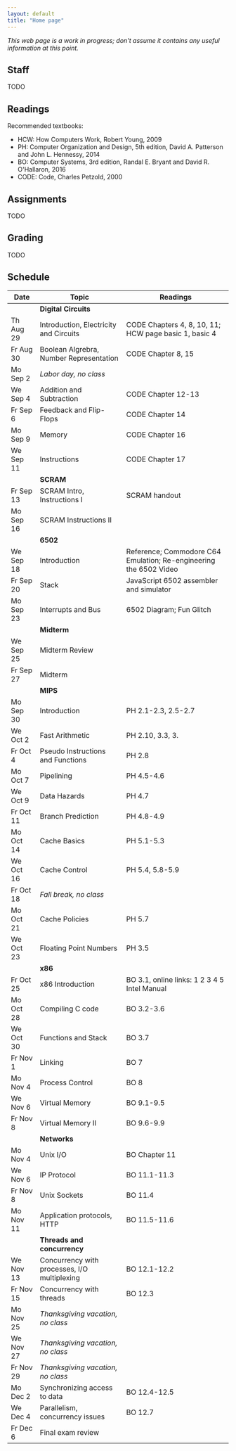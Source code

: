 ```yaml
---
layout: default
title: "Home page"
---
```


*This web page is a work in progress; don't assume it contains any useful information at this point.*

## Staff

TODO

## Readings

Recommended textbooks:

* HCW: How Computers Work, Robert Young, 2009
* PH: Computer Organization and Design, 5th edition, David A. Patterson and John L. Hennessy, 2014
* BO: Computer Systems, 3rd edition, Randal E. Bryant and David R. O'Hallaron, 2016
* CODE: Code, Charles Petzold, 2000

## Assignments

TODO

## Grading

TODO

## Schedule

Date      | Topic                                     | Readings
--------- | ----------------------------------------- | --------
          | **Digital Circuits**
Th Aug 29 | Introduction, Electricity and Circuits    | CODE Chapters 4, 8, 10, 11; HCW page basic 1, basic 4
Fr Aug 30 | Boolean Algrebra, Number Representation   | CODE Chapter 8, 15
Mo Sep 2  | *Labor day, no class*
We Sep 4  | Addition and Subtraction                  | CODE Chapter 12-13
Fr Sep 6  | Feedback and Flip-Flops                   | CODE Chapter 14
Mo Sep 9  | Memory                                    | CODE Chapter 16
We Sep 11 | Instructions                              | CODE Chapter 17
          | **SCRAM**
Fr Sep 13 | SCRAM Intro, Instructions I               | SCRAM handout
Mo Sep 16 | SCRAM Instructions II                     | 
          | **6502**
We Sep 18 | Introduction                              | Reference; Commodore C64 Emulation; Re-engineering the 6502 Video
Fr Sep 20 | Stack                                     | JavaScript 6502 assembler and simulator
Mo Sep 23 | Interrupts and Bus                        | 6502 Diagram; Fun Glitch
          | **Midterm**
We Sep 25 | Midterm Review                            | 
Fr Sep 27 | Midterm
          | **MIPS**
Mo Sep 30 | Introduction                              | PH 2.1-2.3, 2.5-2.7
We Oct 2  | Fast Arithmetic                           | PH 2.10, 3.3, 3.
Fr Oct 4  | Pseudo Instructions and Functions         | PH 2.8
Mo Oct 7  | Pipelining                                | PH 4.5-4.6
We Oct 9  | Data Hazards                              | PH 4.7
Fr Oct 11 | Branch Prediction                         | PH 4.8-4.9
Mo Oct 14 | Cache Basics                              | PH 5.1-5.3
We Oct 16 | Cache Control                             | PH 5.4, 5.8-5.9
Fr Oct 18 | *Fall break, no class*
Mo Oct 21 | Cache Policies                            | PH 5.7
We Oct 23 | Floating Point Numbers                    | 	PH 3.5
          | **x86**
Fr Oct 25 | x86 Introduction                          | BO 3.1, online links: 1 2 3 4 5 Intel Manual
Mo Oct 28 | Compiling C code                          | BO 3.2-3.6
We Oct 30 | Functions and Stack                       | BO 3.7
Fr Nov 1  | Linking                                   | BO 7
Mo Nov 4  | Process Control                           | BO 8
We Nov 6  | Virtual Memory                            | BO 9.1-9.5
Fr Nov 8  | Virtual Memory II                         | BO 9.6-9.9
          | **Networks**
Mo Nov 4  | Unix I/O                                  | BO Chapter 11
We Nov 6  | IP Protocol                               | BO 11.1-11.3
Fr Nov 8  | Unix Sockets                              | BO 11.4
Mo Nov 11 | Application protocols, HTTP               | BO 11.5-11.6
          | **Threads and concurrency**
We Nov 13 | Concurrency with processes, I/O multiplexing | BO 12.1-12.2
Fr Nov 15 | Concurrency with threads                  | BO 12.3
Mo Nov 25 | *Thanksgiving vacation, no class*
We Nov 27 | *Thanksgiving vacation, no class*
Fr Nov 29 | *Thanksgiving vacation, no class*
Mo Dec 2  | Synchronizing access to data              | BO 12.4-12.5
We Dec 4  | Parallelism, concurrency issues           | BO 12.7
Fr Dec 6  | Final exam review
